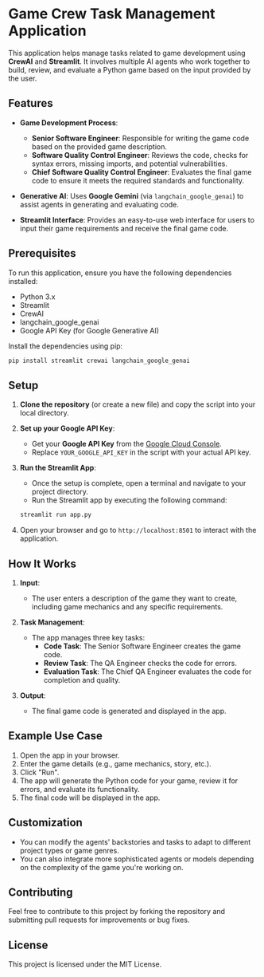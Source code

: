 # Game Crew Task Management Application

This application helps manage tasks related to game development using **CrewAI** and **Streamlit**. It involves multiple AI agents who work together to build, review, and evaluate a Python game based on the input provided by the user.

## Features

- **Game Development Process**:
  - **Senior Software Engineer**: Responsible for writing the game code based on the provided game description.
  - **Software Quality Control Engineer**: Reviews the code, checks for syntax errors, missing imports, and potential vulnerabilities.
  - **Chief Software Quality Control Engineer**: Evaluates the final game code to ensure it meets the required standards and functionality.

- **Generative AI**: Uses **Google Gemini** (via `langchain_google_genai`) to assist agents in generating and evaluating code.

- **Streamlit Interface**: Provides an easy-to-use web interface for users to input their game requirements and receive the final game code.

## Prerequisites

To run this application, ensure you have the following dependencies installed:

- Python 3.x
- Streamlit
- CrewAI
- langchain_google_genai
- Google API Key (for Google Generative AI)

Install the dependencies using pip:

```bash
pip install streamlit crewai langchain_google_genai
```

## Setup

1. **Clone the repository** (or create a new file) and copy the script into your local directory.
2. **Set up your Google API Key**:
   - Get your **Google API Key** from the [Google Cloud Console](https://console.cloud.google.com/).
   - Replace `YOUR_GOOGLE_API_KEY` in the script with your actual API key.
   
3. **Run the Streamlit App**:
   - Once the setup is complete, open a terminal and navigate to your project directory.
   - Run the Streamlit app by executing the following command:
   
   ```bash
   streamlit run app.py
   ```

4. Open your browser and go to `http://localhost:8501` to interact with the application.

## How It Works

1. **Input**:
   - The user enters a description of the game they want to create, including game mechanics and any specific requirements.
   
2. **Task Management**:
   - The app manages three key tasks:
     - **Code Task**: The Senior Software Engineer creates the game code.
     - **Review Task**: The QA Engineer checks the code for errors.
     - **Evaluation Task**: The Chief QA Engineer evaluates the code for completion and quality.

3. **Output**:
   - The final game code is generated and displayed in the app.

## Example Use Case

1. Open the app in your browser.
2. Enter the game details (e.g., game mechanics, story, etc.).
3. Click "Run".
4. The app will generate the Python code for your game, review it for errors, and evaluate its functionality.
5. The final code will be displayed in the app.

## Customization

- You can modify the agents' backstories and tasks to adapt to different project types or game genres.
- You can also integrate more sophisticated agents or models depending on the complexity of the game you're working on.

## Contributing

Feel free to contribute to this project by forking the repository and submitting pull requests for improvements or bug fixes.

## License

This project is licensed under the MIT License.

